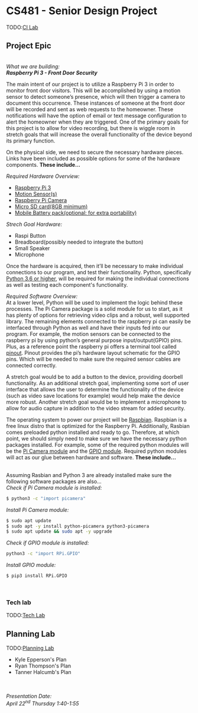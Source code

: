# CS481 - Senior Design Project

TODO:[CI Lab](https://shanep.github.io/capstone/labs/ci/)

## Project Epic
&nbsp;  
*What we are building:*  
***Raspberry Pi 3 - Front Door Security*** 
&nbsp;  

The main intent of our project is to utilize a Raspberry Pi 3 in order to monitor front door visitors. This will be accomplished by using a motion sensor to detect someone’s presence, which will then trigger a camera to document this occurrence. These instances of someone at the front door will be recorded and sent as web requests to the homeowner. These notifications will have the option of email or text message configuration to alert the homeowner when they are triggered. One of the primary goals for this project is to allow for video recording, but there is wiggle room in stretch goals that will increase the overall functionality of the device beyond its primary function. 
  
On the physical side, we need to secure the necessary hardware pieces. Links have been included as possible options for some of the hardware components. **These include...**

_Required Hardware Overview:_
* [Raspberry Pi 3](https://www.amazon.com/Raspberry-Pi-MS-004-00000024-Model-Board/dp/B01LPLPBS8/ref=sr_1_4?dchild=1&keywords=raspberry+pi+3&qid=1612218605&s=electronics&sr=1-4)  
* [Motion Sensor(s)](https://www.amazon.com/gp/product/B07KBWVJMP/ref=ppx_yo_dt_b_asin_title_o07_s00?ie=UTF8&psc=1)  
* [Raspberry Pi Camera](https://www.amazon.com/Camera-Module-Raspberry-Supports-Compatible/dp/B073183KYK/ref=sr_1_4?dchild=1&keywords=raspberry+pi+3+camera&qid=1612218684&s=electronics&sr=1-4)
* [Micro SD card(8GB minimum)](https://www.amazon.com/SanDisk-Ultra-microSDHC-Memory-Adapter/dp/B08GY9NYRM/ref=sr_1_3?dchild=1&keywords=micro+sd+card+32gb&qid=1612218327&sr=8-3)  
* [Mobile Battery pack(optional: for extra portability)](https://www.amazon.com/gp/product/B07YCR7FR9/ref=ppx_yo_dt_b_asin_title_o00_s00?ie=UTF8&psc=1)  

_Strech Goal Hardware:_  
* Raspi Button
* Breadboard(possibly needed to integrate the button)
* Small Speaker
* Microphone
  

Once the hardware is acquired, then it’ll be necessary to make individual connections to our program, and test their functionality. Python, specifically [Python 3.6 or higher](https://www.python.org/downloads/), will be required for making the individual connections as well as testing each component's functionality. 
  

_Required Software Overview:_  
At a lower level, Python will be used to implement the logic behind these processes. The Pi Camera package is a solid module for us to start, as it has plenty of options for retrieving video clips and a robust, well supported library. The remaining elements connected to the raspberry pi can easily be interfaced through Python as well and have their inputs fed into our program. For example, the motion sensors can be connected to the raspberry pi by using python’s general purpose input/output(GPIO) pins. Plus, as a reference point the raspberry pi offers a terminal tool called [pinout](https://www.raspberrypi.org/documentation/usage/gpio/). Pinout provides the pi’s hardware layout schematic for the GPIO pins. Which will be needed to make sure the required sensor cables are connected correctly.

A stretch goal would be to add a button to the device, providing doorbell functionality. As an additional stretch goal, implementing some sort of user interface that allows the user to determine the functionality of the device (such as video save locations for example) would help make the device more robust. Another stretch goal would be to implement a microphone to allow for audio capture in addition to the video stream for added security. 

The operating system to power our project will be [Raspbian](https://www.raspbian.org/). Raspbian is a free linux distro that is optimized for the Raspberry Pi. Additionally, Rasbian comes preloaded python installed and ready to go. Therefore, at which point, we should simply need to make sure we have the necessary python packages installed. For example, some of the required python modules will be the [Pi Camera module](https://picamera.readthedocs.io/en/release-1.13/install.html) and the [GPIO module](https://pypi.org/project/RPi.GPIO/). Required python modules will act as our glue between hardware and software. **These include...**

&nbsp;  
Assuming Rasbian and Python 3 are already installed make sure the following software packages are also...
&nbsp;  
*Check if Pi Camera module is installed:*
```sh
$ python3 -c "import picamera"
```  
*Install Pi Camera module:*
```sh
$ sudo apt update
$ sudo apt -y install python-picamera python3-picamera
$ sudo apt update && sudo apt -y upgrade
```  
*Check if GPIO module is installed:*
```sh
python3 -c "import RPi.GPIO"
```
*Install GPIO module:*
```sh
$ pip3 install RPi.GPIO
```
  
&nbsp;  
### Tech lab

TODO:[Tech Lab](https://shanep.github.io/capstone/labs/tech/)

## Planning Lab

TODO:[Planning Lab](https://shanep.github.io/capstone/labs/planning/)

<!--
Left the markdown below as a comment to be a reference point for when we hyperlink our plans.  

- [Jane's Plan](planning/janedoe@u.boisestate.edu.md) 
-->
- Kyle Epperson's Plan
- Ryan Thompson's Plan
- Tanner Halcumb's Plan  

&nbsp;  
&nbsp;         
*Presentation Date:*  
*April 22<sup>nd</sup> Thursday 1:40-1:55*
